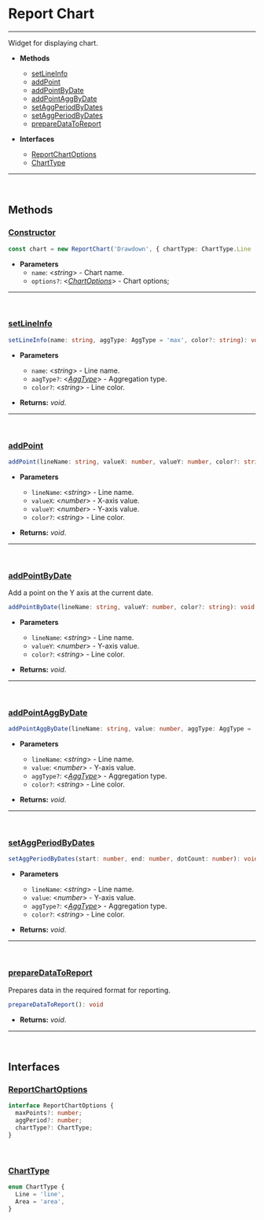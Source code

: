 # Report Chart___Widget for displaying chart.* **Methods**    - [setLineInfo](#setLineInfo)    - [addPoint](#addPoint)    - [addPointByDate](#addPointByDate)    - [addPointAggByDate](#addPointAggByDate)    - [setAggPeriodByDates](#setAggPeriodByDates)    - [setAggPeriodByDates](#setAggPeriodByDates)    - [prepareDataToReport](#prepareDataToReport)* **Interfaces**    - [ReportChartOptions](#ReportChartOptions)    - [ChartType](#ChartType)___<br>## Methods### [Constructor](#Constructor)```typescriptconst chart = new ReportChart('Drawdown', { chartType: ChartType.Line  });```* **Parameters**  - `name`: \<_string_> - Chart name.  - `options?`: \<_[ChartOptions](#ChartOptions)_> - Chart options;___<br>### [setLineInfo](#setLineInfo)```typescriptsetLineInfo(name: string, aggType: AggType = 'max', color?: string): void;```* **Parameters**  - `name`: \<_string_> - Line name.  - `aagType?`: \<_[AggType](report.md#AggType)_> - Aggregation type.  - `color?`: \<_string_> - Line color.* **Returns:** _void_.___<br>### [addPoint](#addPoint)```typescriptaddPoint(lineName: string, valueX: number, valueY: number, color?: string): void;```* **Parameters**  - `lineName`: \<_string_> - Line name.  - `valueX`: \<_number_> - X-axis value.  - `valueY`: \<_number_> - Y-axis value.  - `color?`: \<_string_> - Line color.* **Returns:** _void_.___<br>### [addPointByDate](#addPointByDate)Add a point on the Y axis at the current date.```typescriptaddPointByDate(lineName: string, valueY: number, color?: string): void;```* **Parameters**  - `lineName`: \<_string_> - Line name.  - `valueY`: \<_number_> - Y-axis value.  - `color?`: \<_string_> - Line color.* **Returns:** _void_.___<br>### [addPointAggByDate](#addPointAggByDate)```typescriptaddPointAggByDate(lineName: string, value: number, aggType: AggType = 'max', color?: string): void;```* **Parameters**  - `lineName`: \<_string_> - Line name.  - `value`: \<_number_> - Y-axis value.  - `aggType?`: \<_[AggType](report.md#AggType)_> - Aggregation type.  - `color?`: \<_string_> - Line color.* **Returns:** _void_.___<br>### [setAggPeriodByDates](#setAggPeriodByDates)```typescriptsetAggPeriodByDates(start: number, end: number, dotCount: number): void;```* **Parameters**  - `lineName`: \<_string_> - Line name.  - `value`: \<_number_> - Y-axis value.  - `aggType?`: \<_[AggType](report.md#AggType)_> - Aggregation type.  - `color?`: \<_string_> - Line color.* **Returns:** _void_.___<br>### [prepareDataToReport](#prepareDataToReport)Prepares data in the required format for reporting.```typescriptprepareDataToReport(): void```* **Returns:** _void_.___<br>## Interfaces### [ReportChartOptions](#ReportChartOptions)```typescriptinterface ReportChartOptions {  maxPoints?: number;  aggPeriod?: number;  chartType?: ChartType;}```<br>### [ChartType](#ChartType)```typescriptenum ChartType {  Line = 'line',  Area = 'area',}```<br>